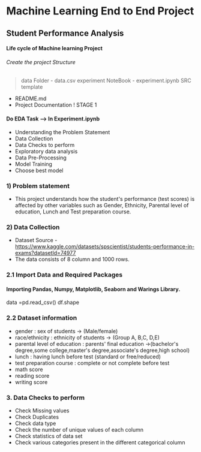 # Machine Learning End to End Project
## Student Performance Analysis 
#### Life cycle of Machine learning Project
###### Create the project Structure
> data Folder
    - data.csv
> experiment NoteBook
    - experiment.ipynb
> SRC
> template
- README.md
- Project Documentation
! STAGE 1
#### Do EDA Task --> In Experiment.ipynb

- Understanding the Problem Statement
- Data Collection
- Data Checks to perform
- Exploratory data analysis
- Data Pre-Processing
- Model Training
- Choose best model

### 1) Problem statement
- This project understands how the student's performance (test scores) is affected by other variables such as Gender, Ethnicity, Parental level of education, Lunch and Test preparation course.


### 2) Data Collection
- Dataset Source - https://www.kaggle.com/datasets/spscientist/students-performance-in-exams?datasetId=74977
- The data consists of 8 column and 1000 rows.

### 2.1 Import Data and Required Packages
####  Importing Pandas, Numpy, Matplotlib, Seaborn and Warings Library.
data =pd.read_csv()
df.shape

### 2.2 Dataset information
- gender : sex of students  -> (Male/female)
- race/ethnicity : ethnicity of students -> (Group A, B,C, D,E)
- parental level of education : parents' final education ->(bachelor's degree,some college,master's degree,associate's degree,high school)
- lunch : having lunch before test (standard or free/reduced) 
- test preparation course : complete or not complete before test
- math score
- reading score
- writing score

### 3. Data Checks to perform

- Check Missing values
- Check Duplicates
- Check data type
- Check the number of unique values of each column
- Check statistics of data set
- Check various categories present in the different categorical column

